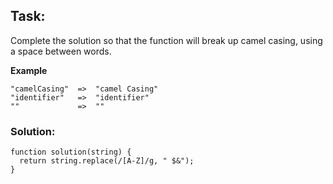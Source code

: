 ## Task:
Complete the solution so that the function will break up camel casing, using a space between words.

**Example**

```
"camelCasing"  =>  "camel Casing"
"identifier"   =>  "identifier"
""             =>  ""
```


### Solution:

```
function solution(string) {
  return string.replace(/[A-Z]/g, " $&");
}
```